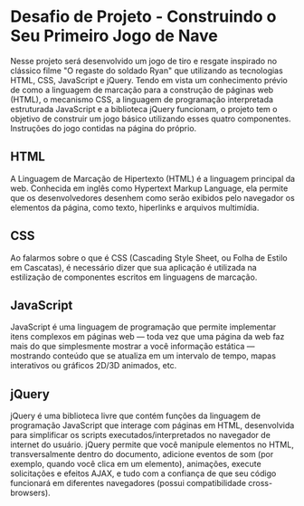 # Desafio de Projeto - Construindo o Seu Primeiro Jogo de Nave

Nesse projeto será desenvolvido um jogo de tiro e resgate inspirado no clássico filme "O regaste do soldado Ryan" que utilizando as tecnologias HTML, CSS, JavaScript e jQuery. Tendo em vista um conhecimento prévio de como a linguagem de marcação para a construção de páginas web (HTML), o mecanismo CSS, a linguagem de programação interpretada estruturada JavaScript e a biblioteca jQuery funcionam, o projeto tem o objetivo de construir um jogo básico utilizando esses quatro componentes. Instruções do jogo contidas na página do próprio.

## HTML

A Linguagem de Marcação de Hipertexto (HTML) é a linguagem principal da web. Conhecida em inglês como Hypertext Markup Language, ela permite que os desenvolvedores desenhem como serão exibidos pelo navegador os elementos da página, como texto, hiperlinks e arquivos multimídia.

## CSS

Ao falarmos sobre o que é CSS (Cascading Style Sheet, ou Folha de Estilo em Cascatas), é necessário dizer que sua aplicação é utilizada na estilização de componentes escritos em linguagens de marcação.

## JavaScript

JavaScript é uma linguagem de programação que permite implementar itens complexos em páginas web — toda vez que uma página da web faz mais do que simplesmente mostrar a você informação estática — mostrando conteúdo que se atualiza em um intervalo de tempo, mapas interativos ou gráficos 2D/3D animados, etc.

## jQuery

jQuery é uma biblioteca livre que contém funções da linguagem de programação JavaScript que interage com páginas em HTML, desenvolvida para simplificar os scripts executados/interpretados no navegador de internet do usuário. jQuery permite que você manipule elementos no HTML, transversalmente dentro do documento, adicione eventos de som (por exemplo, quando você clica em um elemento), animações, execute solicitações e efeitos AJAX, e tudo com a confiança de que seu código funcionará em diferentes navegadores (possui compatibilidade cross-browsers).
